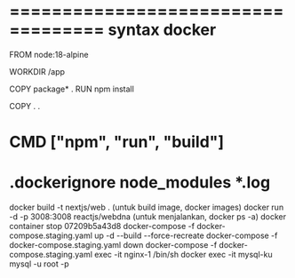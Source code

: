===================================
syntax docker
===================================
FROM node:18-alpine

WORKDIR /app

COPY package\* .
RUN npm install

COPY . .

# CMD ["npm", "run", "build"]

.dockerignore
node_modules
\*.log
===================================
docker build -t nextjs/web . (untuk build image, docker images)
docker run -d -p 3008:3008 reactjs/webdna (untuk menjalankan, docker ps -a)
docker container stop 07209b5a43d8
docker-compose -f docker-compose.staging.yaml up -d --build --force-recreate
docker-compose -f docker-compose.staging.yaml down
docker-compose -f docker-compose.staging.yaml exec -it nginx-1 /bin/sh
docker exec -it mysql-ku mysql -u root -p
